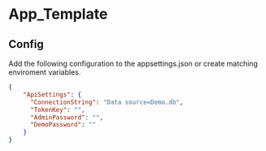 # App_Template

## Config

Add the following configuration to the appsettings.json or create matching enviroment variables.

```json
{
    "ApiSettings": {
      "ConnectionString": "Data source=Demo.db",
      "TokenKey": "",
      "AdminPassword": "",
      "DemoPassword": ""
    }
}
```

